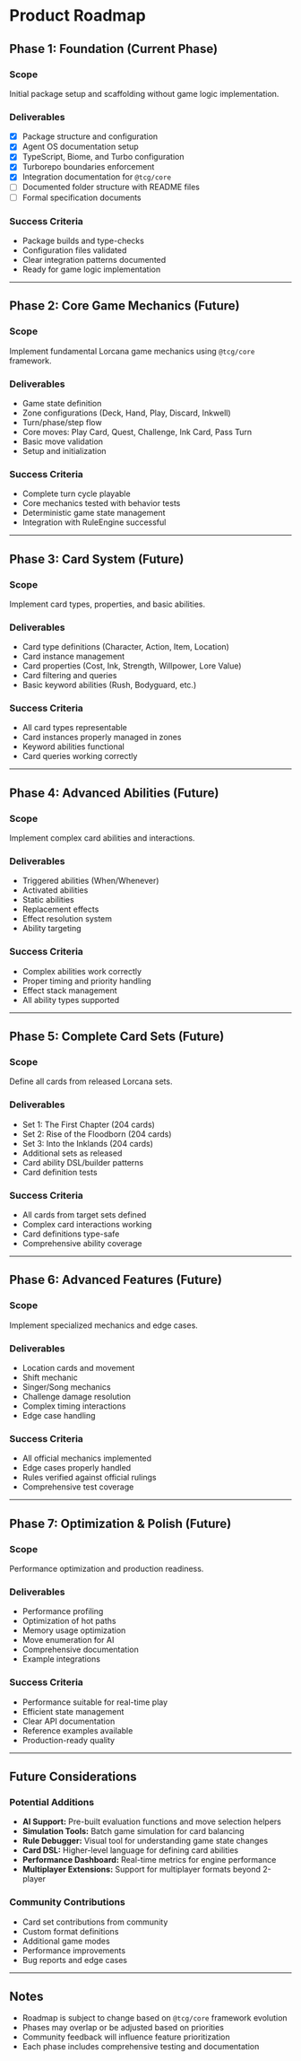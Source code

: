 # Product Roadmap

## Phase 1: Foundation (Current Phase)

### Scope
Initial package setup and scaffolding without game logic implementation.

### Deliverables
- [x] Package structure and configuration
- [x] Agent OS documentation setup
- [x] TypeScript, Biome, and Turbo configuration
- [x] Turborepo boundaries enforcement
- [x] Integration documentation for `@tcg/core`
- [ ] Documented folder structure with README files
- [ ] Formal specification documents

### Success Criteria
- Package builds and type-checks
- Configuration files validated
- Clear integration patterns documented
- Ready for game logic implementation

---

## Phase 2: Core Game Mechanics (Future)

### Scope
Implement fundamental Lorcana game mechanics using `@tcg/core` framework.

### Deliverables
- Game state definition
- Zone configurations (Deck, Hand, Play, Discard, Inkwell)
- Turn/phase/step flow
- Core moves: Play Card, Quest, Challenge, Ink Card, Pass Turn
- Basic move validation
- Setup and initialization

### Success Criteria
- Complete turn cycle playable
- Core mechanics tested with behavior tests
- Deterministic game state management
- Integration with RuleEngine successful

---

## Phase 3: Card System (Future)

### Scope
Implement card types, properties, and basic abilities.

### Deliverables
- Card type definitions (Character, Action, Item, Location)
- Card instance management
- Card properties (Cost, Ink, Strength, Willpower, Lore Value)
- Card filtering and queries
- Basic keyword abilities (Rush, Bodyguard, etc.)

### Success Criteria
- All card types representable
- Card instances properly managed in zones
- Keyword abilities functional
- Card queries working correctly

---

## Phase 4: Advanced Abilities (Future)

### Scope
Implement complex card abilities and interactions.

### Deliverables
- Triggered abilities (When/Whenever)
- Activated abilities
- Static abilities
- Replacement effects
- Effect resolution system
- Ability targeting

### Success Criteria
- Complex abilities work correctly
- Proper timing and priority handling
- Effect stack management
- All ability types supported

---

## Phase 5: Complete Card Sets (Future)

### Scope
Define all cards from released Lorcana sets.

### Deliverables
- Set 1: The First Chapter (204 cards)
- Set 2: Rise of the Floodborn (204 cards)
- Set 3: Into the Inklands (204 cards)
- Additional sets as released
- Card ability DSL/builder patterns
- Card definition tests

### Success Criteria
- All cards from target sets defined
- Complex card interactions working
- Card definitions type-safe
- Comprehensive ability coverage

---

## Phase 6: Advanced Features (Future)

### Scope
Implement specialized mechanics and edge cases.

### Deliverables
- Location cards and movement
- Shift mechanic
- Singer/Song mechanics
- Challenge damage resolution
- Complex timing interactions
- Edge case handling

### Success Criteria
- All official mechanics implemented
- Edge cases properly handled
- Rules verified against official rulings
- Comprehensive test coverage

---

## Phase 7: Optimization & Polish (Future)

### Scope
Performance optimization and production readiness.

### Deliverables
- Performance profiling
- Optimization of hot paths
- Memory usage optimization
- Move enumeration for AI
- Comprehensive documentation
- Example integrations

### Success Criteria
- Performance suitable for real-time play
- Efficient state management
- Clear API documentation
- Reference examples available
- Production-ready quality

---

## Future Considerations

### Potential Additions
- **AI Support:** Pre-built evaluation functions and move selection helpers
- **Simulation Tools:** Batch game simulation for card balancing
- **Rule Debugger:** Visual tool for understanding game state changes
- **Card DSL:** Higher-level language for defining card abilities
- **Performance Dashboard:** Real-time metrics for engine performance
- **Multiplayer Extensions:** Support for multiplayer formats beyond 2-player

### Community Contributions
- Card set contributions from community
- Custom format definitions
- Additional game modes
- Performance improvements
- Bug reports and edge cases

---

## Notes

- Roadmap is subject to change based on `@tcg/core` framework evolution
- Phases may overlap or be adjusted based on priorities
- Community feedback will influence feature prioritization
- Each phase includes comprehensive testing and documentation

